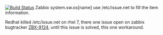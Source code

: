 [![Build Status](https://travis-ci.org/Odilhao/issue.net.svg?branch=master)](https://travis-ci.org/Odilhao/issue.net)
Zabbix system.sw.os[name] use /etc/issue.net to fill the item information.

Redhat killed /etc/issue.net on rhel 7, there one issue open on zabbix bugtracker  [ZBX-9124](https://support.zabbix.com/browse/ZBX-9124), until this issue is solved, this one workaround.

